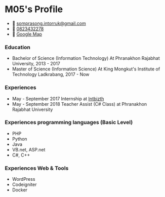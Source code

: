# M05's Profile
  - 📧 [somprasong.intorruk@gmail.com](mailto:somprasong.intorruk@gmail.com)
  - 📱 [0823432278](tel:+66823432278)
  - 📍 [Google Map](https://goo.gl/maps/3PVzJLEEq8CTCfwx6)

### Education
  - Bachelor of Science (Information Technology) At Phranakhon Rajabhat University, 2013 - 2017
  - Master of Science (Information Science) At King Mongkut's Institute of Technology Ladkrabang, 2017 - Now

### Experiences 
  - May - September 2017 Internship at [Intbizth](https://intbizth.com/)
  - May - September 2018 Teacher Assist (C# Class) at Phranakhon Rajabhat University

### Experiences programming languages (Basic Level)
  - PHP
  - Python
  - Java
  - VB.net, ASP.net
  - C#, C++

### Experiences Web & Tools
  - WordPress
  - Codeigniter 
  - Docker
